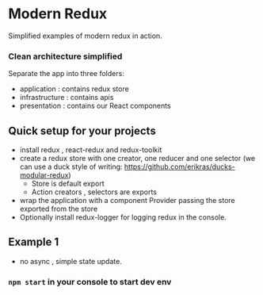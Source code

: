# Modern Redux 

Simplified examples of modern redux in action.
### Clean architecture simplified

Separate the app into three folders:

 - application : contains redux store 
 - infrastructure : contains apis
 - presentation : contains our React components

## Quick setup for your projects

- install redux , react-redux and redux-toolkit 
- create a redux store with one creator, one reducer and one selector (we can use a duck style of writing: https://github.com/erikras/ducks-modular-redux)
  - Store is default export
  - Action creators , selectors are exports
- wrap the application with a component Provider passing the store exported from the store
- Optionally install redux-logger for logging redux in the console.



## Example 1 

- no async , simple state update. 


### `npm start` in your console to start dev env

